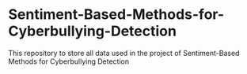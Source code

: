 # Sentiment-Based-Methods-for-Cyberbullying-Detection
This repository to store all data used in the project of Sentiment-Based Methods for Cyberbullying Detection
